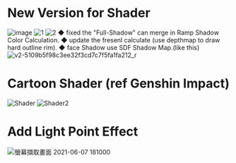 # New Version for Shader
![image](https://user-images.githubusercontent.com/57168985/158833749-3398972e-e21a-463a-aa88-34579fa1c1f6.png)
![1](https://user-images.githubusercontent.com/57168985/158834862-eec5b56b-8761-4f4f-b9c3-c726ed6a132e.gif)
![2](https://user-images.githubusercontent.com/57168985/158839151-7d6f2b71-3a76-46ae-87e4-4570dcb25c2f.gif)
◆ fixed the "Full-Shadow" can merge in Ramp Shadow Color Calculation.
◆ update the fresenl calculate (use depthmap to draw hard outline rim).
◆ face Shadow use SDF Shadow Map.(like this)![v2-5109b5f98c3ee32f3cd7c7f5fa1fa212_r](https://user-images.githubusercontent.com/57168985/158841413-9cc07857-1815-4768-980e-d40b1a1ffa32.jpg)
# Cartoon Shader (ref Genshin Impact)
![Shader](https://user-images.githubusercontent.com/57168985/121054360-d97e2980-c7ee-11eb-8140-93cf5f5596c7.gif)
![Shader2](https://user-images.githubusercontent.com/57168985/121054523-02062380-c7ef-11eb-9f7a-0d8bab34bfc2.gif)
# Add Light Point Effect
![螢幕擷取畫面 2021-06-07 181000](https://user-images.githubusercontent.com/57168985/121054527-03375080-c7ef-11eb-9ba7-9579efe9c6c3.png)
 
